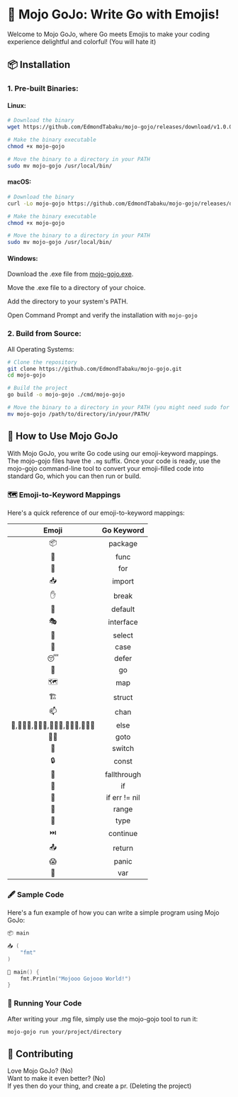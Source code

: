 
# 🚀 Mojo GoJo: Write Go with Emojis!

Welcome to Mojo GoJo, where Go meets Emojis to make your coding experience delightful and colorful! (You will hate it)


## 📦 Installation

### 1. Pre-built Binaries:

#### Linux:

```bash
# Download the binary
wget https://github.com/EdmondTabaku/mojo-gojo/releases/download/v1.0.0/mojo-gojo-linux -O mojo-gojo

# Make the binary executable
chmod +x mojo-gojo

# Move the binary to a directory in your PATH
sudo mv mojo-gojo /usr/local/bin/
```


#### macOS:

```bash
# Download the binary
curl -Lo mojo-gojo https://github.com/EdmondTabaku/mojo-gojo/releases/download/v1.0.0/mojo-gojo-mac

# Make the binary executable
chmod +x mojo-gojo

# Move the binary to a directory in your PATH
sudo mv mojo-gojo /usr/local/bin/
```

#### Windows:
Download the .exe file from [mojo-gojo.exe](https://github.com/EdmondTabaku/mojo-gojo/releases/download/v1.0.0/mojo-gojo.exe).  

Move the .exe file to a directory of your choice.  

Add the directory to your system's PATH.  

Open Command Prompt and verify the installation with ```mojo-gojo```

### 2. Build from Source:
All Operating Systems:
```bash
# Clone the repository
git clone https://github.com/EdmondTabaku/mojo-gojo.git
cd mojo-gojo

# Build the project
go build -o mojo-gojo ./cmd/mojo-gojo

# Move the binary to a directory in your PATH (you might need sudo for Linux/macOS)
mv mojo-gojo /path/to/directory/in/your/PATH/
```


## 📖 How to Use Mojo GoJo

With Mojo GoJo, you write Go code using our emoji-keyword mappings. The mojo-gojo files have the ```.mg``` suffix. Once your code is ready, use the mojo-gojo command-line tool to convert your emoji-filled code into standard Go, which you can then run or build.

### 🗺️ Emoji-to-Keyword Mappings
Here's a quick reference of our emoji-to-keyword mappings:

| Emoji  | Go Keyword   |
|:------:|:------------:|
| 📦     | package      |
| 🧙     | func         |
| 🔄     | for          |
| 📥     | import       |
| ✋     | break        |
| 🎲     | default      |
| 🎭     | interface    |
| 🎯     | select       |
| 🧳     | case         |
| 😴     | defer        |
| 🚗     | go           |
| 🗺️    | map          |
| 🏗️    | struct       |
| 📫     | chan         |
| 🤷,🤷🏻‍♀️,🤷🏼‍♀️,🤷🏽‍♀️,🤷🏾‍♀️,🤷🏿‍♀️ | else         |
| 🚶‍♂️  | goto         |
| 🔀     | switch       |
| 🔒     | const        |
| 🤸     | fallthrough  |
| 🤔     | if           |
| 😤     |     if err != nil     |
| 📏     | range        |
| 🔖     | type         |
| ⏭️    | continue     |
| 📤     | return       |
| 😱     |    panic    |
| 🤲     | var          |

### 🖋️ Sample Code

Here's a fun example of how you can write a simple program using Mojo GoJo:

```go
📦 main

📥 (
    "fmt"
)

🧙 main() {
    fmt.Println("Mojooo Gojooo World!")
}
```

### 🚀 Running Your Code
After writing your .mg file, simply use the mojo-gojo tool to run it:

```bash
mojo-gojo run your/project/directory
```


## 🤝 Contributing
Love Mojo GoJo? (No)   
Want to make it even better? (No)  
If yes then do your thing, and create a pr. (Deleting the project)




